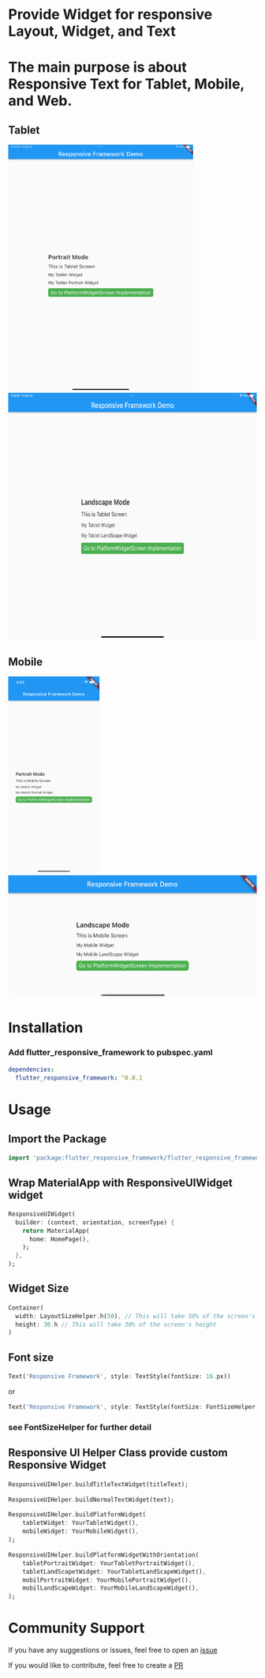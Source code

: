 # Provide Widget for responsive Layout, Widget, and Text
# The main purpose is about Responsive Text for Tablet, Mobile, and Web.

<!-- ![Tablet Landscape Mode](/flutter_responsive_framework/screenshots/tablet_landscape.png "Tablet Landscape Mode")
![Tablet Portrait Mode](/flutter_responsive_framework/screenshots/tablet_portrait.png "Tablet Portrait Mode"). -->

## Tablet
<img src="screenshots/tablet_portrait.png" height="500"> 
<img src="screenshots/tablet_landscape.png" height="500"> 

<br>

## Mobile
<img src="screenshots/mobile_portrait.png" height="400"> 
<img src="screenshots/mobile_landscape.png" height="250"> 

<br>

# Installation
### Add flutter_responsive_framework to pubspec.yaml

```yaml
dependencies:
  flutter_responsive_framework: ^0.0.1
```
# Usage

## Import the Package
```dart
import 'package:flutter_responsive_framework/flutter_responsive_framework.dart';
```
## Wrap MaterialApp with ResponsiveUIWidget widget
```dart
ResponsiveUIWidget( 
  builder: (context, orientation, screenType) {
    return MaterialApp(
      home: HomePage(),
    );
  },
);
```

## Widget Size
```dart
Container(
  width: LayoutSizeHelper.h(50), // This will take 50% of the screen's width
  height: 30.h // This will take 30% of the screen's height
)
```

## Font size
```dart
Text('Responsive Framework', style: TextStyle(fontSize: 16.px))
```
or
```dart
Text('Responsive Framework', style: TextStyle(fontSize: FontSizeHelper.NORMAL_TEXT_MEDIUM))
```
### see FontSizeHelper for further detail

## Responsive UI Helper Class provide custom Responsive Widget
```dart
ResponsiveUIHelper.buildTitleTextWidget(titleText);
```
```dart
ResponsiveUIHelper.buildNormalTextWidget(text);
```
```dart
ResponsiveUIHelper.buildPlatformWidget(
    tabletWidget: YourTabletWidget(),
    mobileWidget: YourMobileWidget(),
);
```
```dart
ResponsiveUIHelper.buildPlatformWidgetWithOrientation(
    tabletPortraitWidget: YourTabletPortraitWidget(),
    tabletLandScapetWidget: YourTabletLandScapeWidget(),
    mobilPortraitWidget: YourMobilePortraitWidget(),
    mobilLandScapeWidget: YourMobileLandScapeWidget(),
);
```

# Community Support

If you have any suggestions or issues, feel free to open an [issue](https://github.com/SowatKheang/responsive_framework/issues)

If you would like to contribute, feel free to create a [PR](https://github.com/SowatKheang/responsive_framework/pulls)